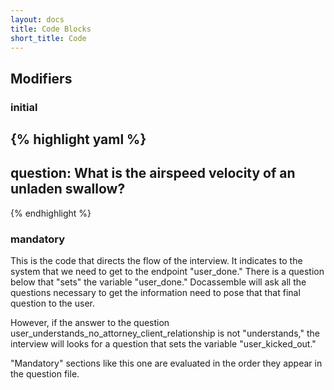 ```yaml
---
layout: docs
title: Code Blocks
short_title: Code
---
```


## Modifiers

### initial

{% highlight yaml %}
---
question: What is the airspeed velocity of an unladen swallow?
---
{% endhighlight %}

### mandatory

This is the code that directs the flow of the interview.  It
indicates to the system that we need to get to the endpoint
"user_done."  There is a question below that "sets" the variable
"user_done."  Docassemble will ask all the questions necessary to
get the information need to pose that that final question to the
user.

However, if the answer to the question
user_understands_no_attorney_client_relationship is not
"understands," the interview will looks for a question that sets the
variable "user_kicked_out."

"Mandatory" sections like this one are evaluated in the order they appear
in the question file.

